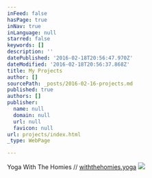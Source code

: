 ```yaml
---
inFeed: false
hasPage: true
inNav: true
inLanguage: null
starred: false
keywords: []
description: ''
datePublished: '2016-02-18T20:56:47.970Z'
dateModified: '2016-02-18T20:56:37.868Z'
title: My Projects
author: []
sourcePath: _posts/2016-02-16-projects.md
published: true
authors: []
publisher:
  name: null
  domain: null
  url: null
  favicon: null
url: projects/index.html
_type: WebPage

---
```

Yoga With The Homies // [withthehomies.yoga][0]
![](https://the-grid-user-content.s3-us-west-2.amazonaws.com/107d771b-60a3-4fe4-b184-d5bc20d126ee.jpg)

[0]: https://www.facebook.com/withthehomies.yoga